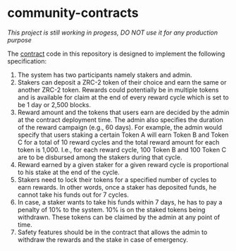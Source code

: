 # community-contracts

_This project is still working in progess, DO NOT use it for any production purpose_

The [contract](./staking.scilla) code in this repository is designed to implement the following specification:

1. The system has two participants namely stakers and admin.
2. Stakers can deposit a ZRC-2 token of their choice and earn the same or another ZRC-2 token. Rewards could potentially be in multiple tokens and is available for claim at the end of every reward cycle which is set to be 1 day or 2,500 blocks.
3. Reward amount and the tokens that users earn are decided by the admin at the contract deployment time. The admin also specifies the duration of the reward campaign (e.g., 60 days). For example, the admin would specify that users staking a certain Token A will earn Token B and Token C for a total of 10 reward cycles and the total reward amount for each token is 1,000. I.e., for each reward cycle, 100 Token B and 100 Token C are to be disbursed among the stakers during that cycle.
4. Reward earned by a given staker for a given reward cycle is proportional to his stake at the end of the cycle.
5. Stakers need to lock their tokens for a specified number of cycles to earn rewards. In other words, once a staker has deposited funds, he cannot take his funds out for 7 cycles.
6. In case, a staker wants to take his funds within 7 days, he has to pay a penalty of 10% to the system. 10% is on the staked tokens being withdrawn. These tokens can be claimed by the admin at any point of time.
7. Safety features should be in the contract that allows the admin to withdraw the rewards and the stake in case of emergency.
